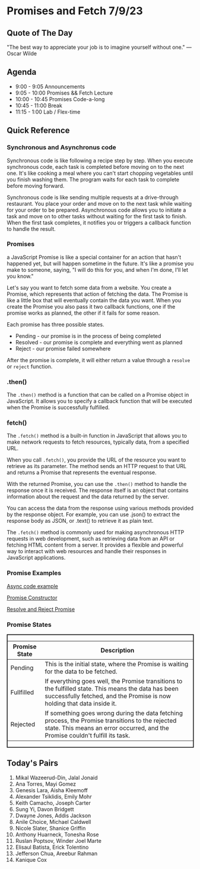 # Promises and Fetch 7/9/23

## Quote of The Day
 "The best way to appreciate your job is to imagine yourself without one." 
 — Oscar Wilde

## Agenda
* 9:00 - 9:05 Announcements
* 9:05 - 10:00 Promises && Fetch Lecture
* 10:00 - 10:45 Promises Code-a-long
* 10:45 - 11:00 Break   
* 11:15 - 1:00 Lab / Flex-time

## Quick Reference


### Synchronous and Asynchronus code

Synchronous code is like following a recipe step by step. When you execute synchronous code, each task is completed before moving on to the next one. It's like cooking a meal where you can't start chopping vegetables until you finish washing them. The program waits for each task to complete before moving forward.

Synchronous code is like sending multiple requests at a drive-through restaurant. You place your order and move on to the next task while waiting for your order to be prepared. Asynchronous code allows you to initiate a task and move on to other tasks without waiting for the first task to finish. When the first task completes, it notifies you or triggers a callback function to handle the result.

### Promises
a JavaScript Promise is like a special container for an action that hasn't happened yet, but will happen sometime in the future. It's like a promise you make to someone, saying, "I will do this for you, and when I'm done, I'll let you know."

Let's say you want to fetch some data from a website. You create a Promise, which represents that action of fetching the data. The Promise is like a little box that will eventually contain the data you want.  When you create the Promise you also pass it two callback functions, one if the promise works as planned, the other if it fails for some reason.

Each promise has three possible states.  
* Pending - our promise is in the process of being completed
* Resolved - our promise is complete and everything went as planned
* Reject - our promise failed somewhere

After the promise is complete, it will either return a value through a `resolve` or `reject` function.

### .then()

The `.then()` method is a function that can be called on a Promise object in JavaScript. It allows you to specify a callback function that will be executed when the Promise is successfully fulfilled.

### fetch()
The `.fetch()` method is a built-in function in JavaScript that allows you to make network requests to fetch resources, typically data, from a specified URL.

When you call `.fetch()`, you provide the URL of the resource you want to retrieve as its parameter. The method sends an HTTP request to that URL and returns a Promise that represents the eventual response.

With the returned Promise, you can use the `.then()` method to handle the response once it is received. The response itself is an object that contains information about the request and the data returned by the server.

You can access the data from the response using various methods provided by the response object. For example, you can use .json() to extract the response body as JSON, or .text() to retrieve it as plain text.

The `.fetch()` method is commonly used for making asynchronous HTTP requests in web development, such as retrieving data from an API or fetching HTML content from a server. It provides a flexible and powerful way to interact with web resources and handle their responses in JavaScript applications.

### Promise Examples
[Async code example](https://replit.com/@PursuitTim/async-callbacks-1)

[Promise Constructor](https://replit.com/@PursuitTim/promises-1)

[Resolve and Reject Promise](https://replit.com/@PursuitTim/promises-with-error-handling-1)
### Promise States
<div style="display: flex;  border:2px solid">
<table>
  <thead>
    <tr>
      <th>Promise State</th>
      <th>Description</th>
    </tr>
  </thead>
  <tbody>
    <tr>
      <td>Pending</td>
      <td> This is the initial state, where the Promise is waiting for the data to be fetched.</td>
    </tr>
    <tr>
      <td>Fullfilled </td>
      <td>If everything goes well, the Promise transitions to the fulfilled state. This means the data has been successfully fetched, and the Promise is now holding that data inside it.</td>
    </tr>
    <tr>
      <td>Rejected</td>
      <td>If something goes wrong during the data fetching process, the Promise transitions to the rejected state. This means an error occurred, and the Promise couldn't fulfill its task.</td>
    </tr>
  
  </tbody>
</table>
</div>


## Today's Pairs 
1. Mikal Wazeerud-Din, Jalal Jonaid
2. Ana Torres, Mayi Gomez
3. Genesis Lara, Aisha Kleemoff
4. Alexander Tsiklidis, Emily Mohr
5. Keith Camacho, Joseph Carter
6. Sung Yi, Davon Bridgett
7. Dwayne Jones, Addis Jackson
8. Anile Choice, Michael Caldwell
9. Nicole Slater, Shanice Griffin
10. Anthony Huarneck, Tonesha Rose
11. Ruslan Poptsov, Winder Joel Marte
12. Elisaul Batista, Erick Tolentino
13. Jefferson Chua, Areebur Rahman
14. Kanique Cox





